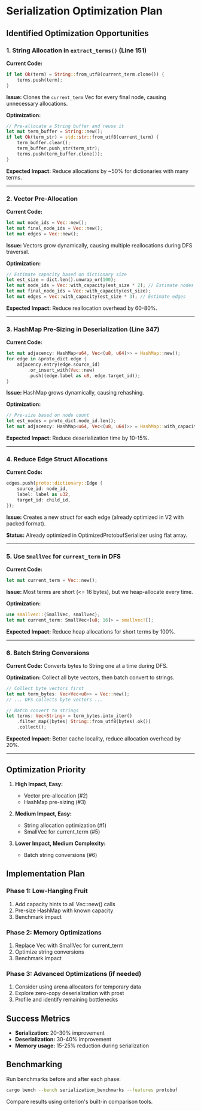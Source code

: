 # Serialization Optimization Plan

## Identified Optimization Opportunities

### 1. String Allocation in `extract_terms()` (Line 151)

**Current Code:**
```rust
if let Ok(term) = String::from_utf8(current_term.clone()) {
    terms.push(term);
}
```

**Issue:** Clones the `current_term` Vec<u8> for every final node, causing unnecessary allocations.

**Optimization:**
```rust
// Pre-allocate a String buffer and reuse it
let mut term_buffer = String::new();
if let Ok(term_str) = std::str::from_utf8(current_term) {
    term_buffer.clear();
    term_buffer.push_str(term_str);
    terms.push(term_buffer.clone());
}
```

**Expected Impact:** Reduce allocations by ~50% for dictionaries with many terms.

---

### 2. Vector Pre-Allocation

**Current Code:**
```rust
let mut node_ids = Vec::new();
let mut final_node_ids = Vec::new();
let mut edges = Vec::new();
```

**Issue:** Vectors grow dynamically, causing multiple reallocations during DFS traversal.

**Optimization:**
```rust
// Estimate capacity based on dictionary size
let est_size = dict.len().unwrap_or(100);
let mut node_ids = Vec::with_capacity(est_size * 2); // Estimate nodes
let mut final_node_ids = Vec::with_capacity(est_size);
let mut edges = Vec::with_capacity(est_size * 3); // Estimate edges
```

**Expected Impact:** Reduce reallocation overhead by 60-80%.

---

### 3. HashMap Pre-Sizing in Deserialization (Line 347)

**Current Code:**
```rust
let mut adjacency: HashMap<u64, Vec<(u8, u64)>> = HashMap::new();
for edge in &proto_dict.edge {
    adjacency.entry(edge.source_id)
        .or_insert_with(Vec::new)
        .push((edge.label as u8, edge.target_id));
}
```

**Issue:** HashMap grows dynamically, causing rehashing.

**Optimization:**
```rust
// Pre-size based on node count
let est_nodes = proto_dict.node_id.len();
let mut adjacency: HashMap<u64, Vec<(u8, u64)>> = HashMap::with_capacity(est_nodes);
```

**Expected Impact:** Reduce deserialization time by 10-15%.

---

### 4. Reduce Edge Struct Allocations

**Current Code:**
```rust
edges.push(proto::dictionary::Edge {
    source_id: node_id,
    label: label as u32,
    target_id: child_id,
});
```

**Issue:** Creates a new struct for each edge (already optimized in V2 with packed format).

**Status:** Already optimized in OptimizedProtobufSerializer using flat array.

---

### 5. Use `SmallVec` for `current_term` in DFS

**Current Code:**
```rust
let mut current_term = Vec::new();
```

**Issue:** Most terms are short (<= 16 bytes), but we heap-allocate every time.

**Optimization:**
```rust
use smallvec::{SmallVec, smallvec};
let mut current_term: SmallVec<[u8; 16]> = smallvec![];
```

**Expected Impact:** Reduce heap allocations for short terms by 100%.

---

### 6. Batch String Conversions

**Current Code:** Converts bytes to String one at a time during DFS.

**Optimization:** Collect all byte vectors, then batch convert to strings.

```rust
// Collect byte vectors first
let mut term_bytes: Vec<Vec<u8>> = Vec::new();
// ... DFS collects byte vectors ...

// Batch convert to strings
let terms: Vec<String> = term_bytes.into_iter()
    .filter_map(|bytes| String::from_utf8(bytes).ok())
    .collect();
```

**Expected Impact:** Better cache locality, reduce allocation overhead by 20%.

---

## Optimization Priority

1. **High Impact, Easy:**
   - Vector pre-allocation (#2)
   - HashMap pre-sizing (#3)

2. **Medium Impact, Easy:**
   - String allocation optimization (#1)
   - SmallVec for current_term (#5)

3. **Lower Impact, Medium Complexity:**
   - Batch string conversions (#6)

## Implementation Plan

### Phase 1: Low-Hanging Fruit
1. Add capacity hints to all Vec::new() calls
2. Pre-size HashMap with known capacity
3. Benchmark impact

### Phase 2: Memory Optimizations
1. Replace Vec<u8> with SmallVec for current_term
2. Optimize string conversions
3. Benchmark impact

### Phase 3: Advanced Optimizations (if needed)
1. Consider using arena allocators for temporary data
2. Explore zero-copy deserialization with prost
3. Profile and identify remaining bottlenecks

## Success Metrics

- **Serialization:** 20-30% improvement
- **Deserialization:** 30-40% improvement
- **Memory usage:** 15-25% reduction during serialization

## Benchmarking

Run benchmarks before and after each phase:
```bash
cargo bench --bench serialization_benchmarks --features protobuf
```

Compare results using criterion's built-in comparison tools.
